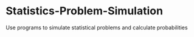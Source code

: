 # Statistics-Problem-Simulation
Use programs to simulate statistical problems and calculate probabilities
